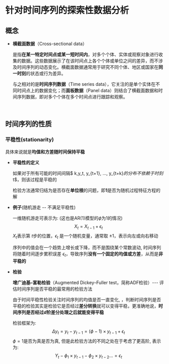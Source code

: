 # 针对时间序列的探索性数据分析

## 概念

- **横截面数据**（Cross-sectional data）

  是指**在某一特定时间点或某一短时间内**，对多个个体、实体或观察对象进行收集的数据。这些数据展示了在该时间点上各个个体或单位之间的差异，而不涉及时间序列的动态变化。横截面数据通常用于研究不同个体、地区或国家在**同一时刻**的状态或行为差异。

  与之相对的是**时间序列数据**（Time series data），它关注的是单个实体在不同时间点上的数据变化；而**面板数据**（Panel data）则结合了横截面数据和时间序列数据，即对多个个体在多个时间点进行跟踪和观察。

​	

## 时间序列的性质

### 平稳性(stationarity)

具体来说就是**均值和方差随时间保持平稳**

- **平稳性的定义**

  如果对于所有可能的时间间隔$ k,y_t, y_{t+1}, ..., y_{t+k}$的分布不依赖于时刻$t$，则该过程是平稳的

  检验方法通常归结为是否存在**单位根**的问题，即**1**是否为随机过程特征方程的解

- **例子**(随机游走 -- 不满足平稳性)

  一维随机游走可表示为: (这也是AR(1)模型的$\phi$为1的情况)
  $$
  X_t = X_{t - 1} + \epsilon_t
  $$
  $X_t$表示第 $t$步的位置，$\epsilon_t$ 是一个随机变量，通常取 $\pm 1$，表示向左或向右移动

  序列中的值会在一个趋势上增长或下降，而不是围绕某个常数波动, 时间序列将随着时间逐步累积误差 $\epsilon _t$，导致序列**没有一个固定的均值或方差**，从而是**非平稳的**

- **检验**

  **增广迪基–富勒检验**（Augmented Dickey–Fuller test，简称ADF检验）--- 评估时间序列是否平稳的最常用的检验方法

  由于时间平稳性检验关注时间序列的均值是否一直变化, ，判断时间序列是否平稳的检验其实是检验它是否经过**差分转换**就可以变得平稳，更准确地说，**时间序列是否经过$d$阶差分处理之后就能变得平稳**

  检验框架为:
  $$
  \Delta y_t = y_t  - y_{t - 1} = (\phi - 1) \times y_{t - 1} + \epsilon _t
  $$
  $\phi = 1$是否为真是否为真, 但是此检验方法的不同之处在于考虑了更高阶, 表示为:
  $$
  Y_t - \phi _1 \times y_{t - 1} - \phi_2 \times y_{t -2} ... = \epsilon _t
  $$
  

​	